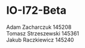 # IO-I72-Beta

Adam Zacharczuk 145208 <br>
Tomasz Strzeszewski 145361 <br>
Jakub Raczkiewicz 145240
